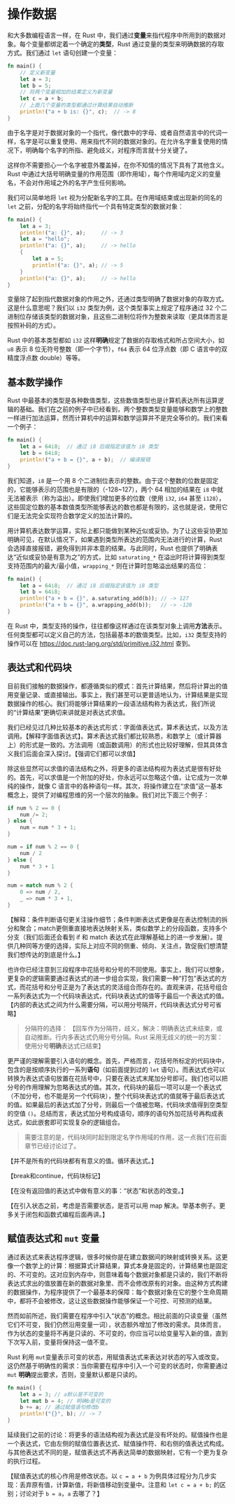 # 操作数据

和大多数编程语言一样，在 Rust 中，我们通过**变量**来指代程序中所用到的数据对象。每个变量都绑定着一个确定的**类型**，Rust 通过变量的类型来明确数据的存取方式。我们通过 `let` 语句创建一个变量：

```rust
fn main() {
    // 定义新变量
    let a = 3;
    let b = 5;
    // 将两个变量相加的结果定义为新变量
    let c = a + b;
    // 上面几个变量的类型都通过计算结果自动推断
    println!("a + b is: {}", c);  // -> 8
}
```

由于名字是对于数据对象的一个指代，像代数中的字母、或者自然语言中的代词一样，名字是可以重复使用、用来指代不同的数据对象的。在允许名字重复使用的情况下，明确每个名字的所指、避免歧义，对程序而言就十分关键了。

这样你不需要担心一个名字被意外覆盖掉，在你不知情的情况下具有了其他含义。Rust 中通过大括号明确变量的作用范围（即作用域），每个作用域内定义的变量名，不会对作用域之外的名字产生任何影响。

我们可以简单地将 `let` 视为分配新名字的工具。在作用域结束或出现新的同名的 `let` 之前，分配的名字将始终指代一个具有特定类型的数据对象：

```rust
fn main() {
    let a = 3;
    println!("a: {}", a);     // -> 3
    let a = "hello";
    println!("a: {}", a);     // -> hello
    {
        let a = 5;
        println!("a: {}", a); // -> 5
    }
    println!("a: {}", a);     // -> hello
}
```

变量除了起到指代数据对象的作用之外，还通过类型明确了数据对象的存取方式。这是什么意思呢？我们以 `i32` 类型为例，这个类型事实上规定了程序通过 32 个二进制位存储该类型的数据对象，且这些二进制位将作为整数来读取（更具体而言是按照补码的方式）。

Rust 中的基本类型都如 `i32` 这样**明确**规定了数据的存取格式和所占空间大小，如 `u8` 表示 8 位无符号整数（即一个字节），`f64` 表示 64 位浮点数（即 C 语言中的双精度浮点数 double）等等。

## 基本数学操作

Rust 中最基本的类型是各种数值类型，这些数值类型也是计算机表达所有运算逻辑的基础。我们在之前的例子中已经看到，两个整数类型变量能够和数学上的整数一样进行加法运算，然而计算机中的运算和数学运算并不是完全等价的。我们来看一个例子：

```rust
fn main() {
    let a = 64i8;  // 通过 i8 后缀指定该值为 i8 类型
    let b = 64i8;
    println!("a + b = {}", a + b);  // 编译报错
}
```

我们知道，`i8` 是一个用 8 个二进制位表示的整数。由于这个整数的位数是固定的，它能够表示的范围也是有限的（-128~127），两个 64 相加的结果在 `i8` 中就无法被表示（称为溢出）。即使我们增加更多的位数（使用 `i32`, `i64` 甚至 `i128`），这些固定位数的基本数值类型所能够表达的数也都是有限的，这也就是说，使用它们是无法完全实现符合数学定义的加法计算的。

用计算机表达数学运算，实际上都只能做到某种近似或妥协。为了让这些妥协更加明确可见，在默认情况下，如果遇到类型所表达的范围内无法进行的计算，Rust 会选择直接报错，避免得到并非本意的结果。与此同时，Rust 也提供了明确表达“近似或妥协是有意为之”的方式，比如 `saturating_*` 在溢出时将计算得到类型支持范围内的最大/最小值，`wrapping_*` 则在计算时忽略溢出结果的高位：

```rust
fn main() {
    let a = 64i8;  // 通过 i8 后缀指定该值为 i8 类型
    let b = 64i8;
    println!("a + b = {}", a.saturating_add(b)); // -> 127
    println!("a + b = {}", a.wrapping_add(b));   // -> -128
}
```

在 Rust 中，类型支持的操作，往往都像这样通过在该类型对象上调用**方法**表示。任何类型都可以定义自己的方法，包括最基本的数值类型。比如，`i32` 类型支持的操作可以在 https://doc.rust-lang.org/std/primitive.i32.html 查到。

## 表达式和代码块

目前我们接触的数据操作，都遵循类似的模式：首先计算结果，然后将计算出的值用变量记录、或直接输出。事实上，我们甚至可以更普适地认为，计算结果是实现数据操作的核心。我们将能够计算结果的一段语法结构称为表达式，我们所说的“计算结果”更确切来讲就是对表达式求值。

我们已经见过几种比较基本的表达式形式：字面值表达式，算术表达式，以及方法调用。【解释字面值表达式】。算术表达式我们都比较熟悉，和数学上（或计算器上）的形式是一致的。方法调用（或函数调用）的形式也比较好理解，但其具体含义我们后面会深入探讨。【强调它们都可以求值】

除这些显然可以求值的语法结构之外，将更多的语法结构视为表达式是很有好处的。首先，可以求值是一个附加的好处，你永远可以忽略这个值，让它成为一次单纯的操作，就像 C 语言中的各种语句一样。其次，将操作建立在“求值”这一基本概念上，提供了对编程思维的另一个层次的抽象。我们对比下面三个例子：

```rust
if num % 2 == 0 {
    num /= 2;
} else {
    num = num * 3 + 1;
}
```

```rust
num = if num % 2 == 0 {
    num / 2
} else {
    num * 3 + 1
}    
```

```rust
num = match num % 2 {
    0 => num / 2,
    _ => num * 3 + 1,
}    
```

【解释：条件判断语句更关注操作细节；条件判断表达式更像是在表达控制流的拆分和聚合；match更侧重直接地表达映射关系，类似数学上的分段函数，支持多个分支（我们后面还会看到 if 和 match 表达式在此理解基础上的进一步发展）。提供几种同等方便的选择，实际上对应不同的侧重、倾向、关注点，敦促我们想清楚我们想传达的到底是什么。】

也许你已经注意到三段程序中花括号和分号的不同使用。事实上，我们可以想象，更复杂的逻辑需要通过表达式的进一步组合实现，我们需要一种“打包”表达式的方式，而花括号和分号正是为了表达式的灵活组合而存在的。直观来讲，花括号组合一系列表达式为一个代码块表达式，代码块表达式的值等于最后一个表达式的值。【内部的表达式之间为什么需要分隔，可以用分号隔开，代码块表达式分号可省略】

> 分隔符的选择：
> 【回车作为分隔符，歧义，解决：明确表达式未结束，或自动推断。行内多表达式仍用分号分隔。Rust 采用无歧义的统一的方案：使用分号**明确**表达式已结束】

更严谨的理解需要引入语句的概念。首先，严格而言，花括号所标定的代码块中，包含的是按顺序执行的一系列**语句**（如前面提到过的 `let` 语句）。而表达式也可以转换为表达式语句放置在花括号中，只要在表达式末尾加分号即可。我们也可以把分号的作用理解为忽略表达式的值。其次，代码块的最后一项可以是一个表达式（不加分号，也不能是另一个代码块），整个代码块表达式的值就等于最后表达式的值。如果最后的表达式加了分号，则最后一个值被忽略，代码块求值得到空类型的空值 `()`。总结而言，表达式加分号构成语句，顺序的语句外加花括号再构成表达式，如此嵌套即可实现复杂的逻辑组合。

> 需要注意的是，代码块同时起到限定名字作用域的作用，这一点我们在前面章节已经讨论过了。

【并不是所有的代码块都有有意义的值。循环表达式。】

【break和continue，代码块标记】

【在没有返回值的表达式中做有意义的事：“状态”和状态的改变。】

【在引入状态之前，考虑是否需要状态，是否可以用 map 解决。举基本例子。更多关于闭包和函数式编程后面再讲。】

## 赋值表达式和 `mut` 变量

通过表达式来表达程序逻辑，很多时候你是在建立数据间的映射或转换关系。这更像一个数学上的计算：根据算式计算结果，算式本身是固定的，计算结果也是固定的、不可变的。这对应到内存中，则意味着每个数据对象都是只读的，我们不断将表达式求出的值放置在新的数据对象里、而不会修改原有的对象。由这种方式构建的数据操作，为程序提供了一个最基本的保障：每个数据对象在它的整个生命周期中，都将不会被修改，这让这些数据操作能够保证一个可控、可预测的结果。

然而如前所述，我们需要在程序中引入“状态”的概念。相比前面的只读变量（虽然它们不可变，我们仍然沿用变量一词），状态额外增加了修改的需求。具体而言，作为状态的变量将不再是只读的、不可变的，你应当可以给变量写入新的值，直到下次写入前，变量将保持这一值不变。

Rust 利用 `mut`变量表示可变的状态，用赋值表达式来表达对状态的写入或改变。这仍然基于明确性的需求：当你需要在程序中引入一个可变的状态时，你需要通过 `mut` **明确**提出要求，否则，变量默认都是只读的。

```rust
fn main() {
    let a = 3; // a默认是不可变的
    let mut b = 4; // 明确b是可变的
    b += a; // 通过赋值语句修改b
    println!("{}", b); // -> 7
}
```

延续我们之前的讨论：将更多的语法结构视为表达式是没有坏处的。赋值操作也是一个表达式，它由左侧的赋值位置表达式、赋值操作符、和右侧的值表达式构成。与其他表达式不同的是，赋值表达式不再表达简单的数据映射，它有一个更为复杂的执行过程。

【赋值表达式的核心作用是修改状态。以 `c = a + b` 为例具体过程分为几步实现：丢弃原有值，计算新值，将新值移动到变量中。注意和 `let c = a + b;` 的区别；讨论对于 `b = a`，`a` 去哪了？】
